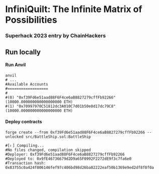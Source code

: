 # InfiniQuilt: The Infinite Matrix of Possibilities
### Superhack 2023 entry by ChainHackers


## Run locally
#### Run Anvil
```shell
anvil
# ...
#Available Accounts
#==================
#
#(0) "0xf39Fd6e51aad88F6F4ce6aB8827279cffFb92266" (10000.000000000000000000 ETH)
#(1) "0x70997970C51812dc3A010C7d01b50e0d17dc79C8" (10000.000000000000000000 ETH)
```
#### Deploy contracts
```shell
forge create --from 0xf39Fd6e51aad88F6F4ce6aB8827279cffFb92266 --unlocked src/BattleShip.sol:BattleShip

#[⠆] Compiling...
#No files changed, compilation skipped
#Deployer: 0xf39Fd6e51aad88F6F4ce6aB8827279cffFb92266
#Deployed to: 0x9fE46736679d2D9a65F0992F2272dE9f3c7fa6e0
#Transaction hash: 0x83755c0a424f806146fef97c406bd98d26ba82222eaf50b1369e9ed2df8f0f0a
```